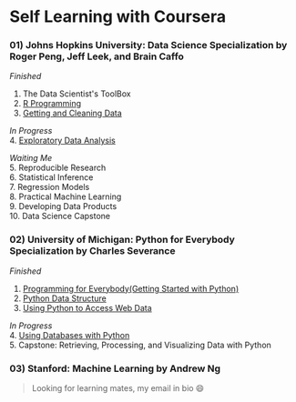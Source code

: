 # Self Learning with Coursera
### 01) Johns Hopkins University: Data Science Specialization by Roger Peng, Jeff Leek, and Brain Caffo

_Finished_  
1. The Data Scientist's ToolBox
2. [R Programming](https://github.com/jemc36/Coursera/tree/master/Data%20Science%20Specialization/02%20R%20Programming)
3. [Getting and Cleaning Data](https://github.com/jemc36/Coursera/tree/master/Data%20Science%20Specialization/03%20Getting%20and%20Cleaning%20Data)

_In Progress_  
4. [Exploratory Data Analysis](https://github.com/jemc36/Coursera/tree/master/Data%20Science%20Specialization/04%20Exploratory%20Data%20Analysis)

_Waiting Me_  
5. Reproducible Research    
6. Statistical Inference  
7. Regression Models  
8. Practical Machine Learning  
9. Developing Data Products  
10. Data Science Capstone  


### 02) University of Michigan: Python for Everybody Specialization by Charles Severance

_Finished_  
1. [Programming for Everybody(Getting Started with Python)](https://github.com/jemc36/Coursera/tree/master/Python%20for%20Everybody%20Specialization/Programming%20for%20Everybody%20(Getting%20Started%20with%20Python))
2. [Python Data Structure](https://github.com/jemc36/Coursera/tree/master/Python%20for%20Everybody%20Specialization/Python%20Data%20Structures)
3. [Using Python to Access Web Data](https://github.com/jemc36/Coursera/tree/master/Python%20for%20Everybody%20Specialization/Using%20Python%20to%20Access%20Web%20Data)

_In Progress_  
4. [Using Databases with Python](https://github.com/jemc36/Coursera/tree/master/Python%20for%20Everybody%20Specialization/Using%20Databases%20with%20Python)    
5. Capstone: Retrieving, Processing, and Visualizing Data with Python  


### 03) Stanford: Machine Learning by Andrew Ng





> Looking for learning mates, my email in bio :smile:
